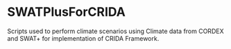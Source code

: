 # SWATPlusForCRIDA
 Scripts used to perform climate scenarios using Climate data from CORDEX and SWAT+ for implementation of CRIDA Framework.
